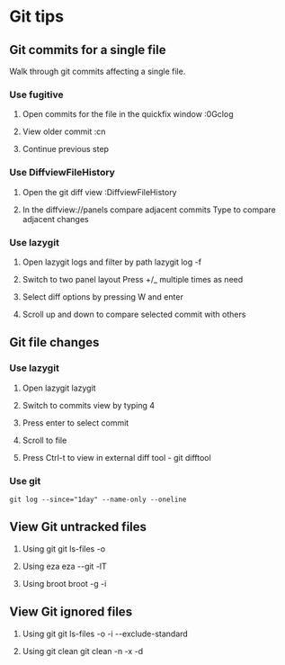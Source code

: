 # Git tips

## Git commits for a single file

Walk through git commits affecting a single file.

### Use fugitive

1. Open commits for the file in the quickfix window
:0Gclog

2. View older commit
:cn

3. Continue previous step

### Use DiffviewFileHistory

1. Open the git diff view
:DiffviewFileHistory

2. In the diffview://panels compare adjacent commits
Type <tab> to compare adjacent changes

### Use lazygit

1. Open lazygit logs and filter by path
lazygit log -f <filename>

2. Switch to two panel layout
Press +/_ multiple times as need

3. Select diff options by pressing W and enter

4. Scroll up and down to compare selected commit with others

## Git file changes

### Use lazygit
1. Open lazygit
lazygit

2. Switch to commits view by typing 4

3. Press enter to select commit

4. Scroll to file

5. Press Ctrl-t to view in external diff tool - git difftool

### Use git

```
git log --since="1day" --name-only --oneline
```

## View Git untracked files

1. Using git
git ls-files -o

2. Using eza
eza --git -lT

3. Using broot
broot -g -i

## View Git ignored files

1. Using git
git ls-files -o -i --exclude-standard

2. Using git clean
git clean -n -x -d
